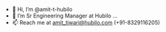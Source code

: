- 👋 Hi, I’m @amit-t-hubilo
- 👀 I’m Sr Engineering Manager at Hubilo ...
- 📫 Reach me at amit_tiwari@hubilo.com (+91-8329116205)

<!---
amit-t-hubilo/amit-t-hubilo is a ✨ special ✨ repository because its `README.md` (this file) appears on your GitHub profile.
You can click the Preview link to take a look at your changes.
--->
